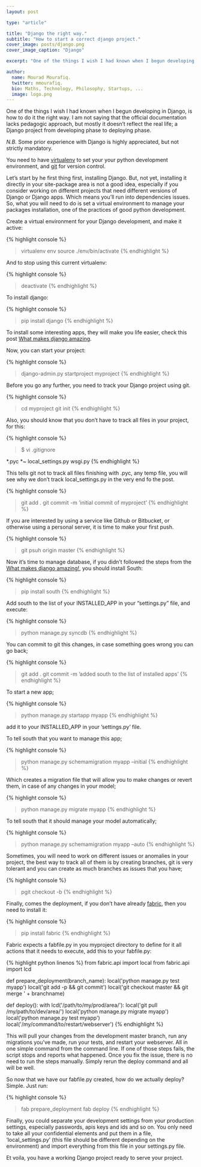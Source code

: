 ```yaml
---
layout: post

type: "article"

title: "Django the right way."
subtitle: "How to start a correct django project."
cover_image: posts/django.png
cover_image_caption: "Django"

excerpt: "One of the things I wish I had known when I begun developing in Django, is how to start a django the right way. I am not saying that the official documentation lacks pedagogic approach, but mostly it doesn’t reflect the real life; a Django project from developing phase to deploying phase."

author:
  name: Mourad Mourafiq.
  twitter: mmourafiq.
  bio: Maths, Technology, Philosophy, Startups, ...
  image: logo.png
---
```


One of the things I wish I had known when I begun developing in Django, is how to do it the right way. I am not saying that the official documentation lacks pedagogic approach, but mostly it doesn’t reflect the real life; a Django project from developing phase to deploying phase.

*N.B.* Some prior experience with Django is highly appreciated, but not strictly mandatory.

You need to have [virtualenv](https://pypi.python.org/pypi/virtualenv) to set your your python development environment, and [git](http://www.git-scm.com/) for version control.

Let’s start by he first thing first, installing Django. But, not yet, installing it directly in your site-package area is not a good idea, especially if you consider working on different projects that need different versions of Django or Django apps. Which means you’ll run into dependencies issues. So, what you will need to do is set a virtual environment to manage your packages installation, one of the practices of good python development.

Create a virtual environment for your Django development, and make it active:

{% highlight console %}
> virtualenv env
> source ./env/bin/activate
{% endhighlight %}

And to stop using this current virtualenv:

{% highlight console %}
>  deactivate
{% endhighlight %}

To install django:

{% highlight console %}
>  pip install django
{% endhighlight %}

To install some interesting apps, they will make you life easier, check this post [What makes django amazing](/2012/07/15/best-of-django.html).

Now, you can start your project:

{% highlight console %}
>  django-admin.py startproject myproject
{% endhighlight %}

Before you go any further, you need to track your Django project using git.

{% highlight console %}
>  cd myproject
>  git init
{% endhighlight %}

Also, you should know that you don’t have to track all files in your project, for this:

{% highlight console %}
>  $ vi .gitignore

*.pyc
*~
local_settings.py
wsgi.py
{% endhighlight %}

This tells git not to track all files finishing with .pyc, any temp file, you will see why we don’t track local_settings.py in the very end fo the post.

{% highlight console %}
>  git add .
>  git commit -m ’initial commit of myproject’
{% endhighlight %}

If you are interested by using a service like Github or Bitbucket, or otherwise using a personal server, it is time to make your first push.

{% highlight console %}
>  git psuh origin master
{% endhighlight %}

Now it’s time to manage database, if you didn’t followed the steps from the [What makes django amazing!](/2012/07/15/best-of-django.html), you should install South:

{% highlight console %}
>  pip install south
{% endhighlight %}

Add south to the list of your INSTALLED_APP in your “settings.py” file, and execute:

{% highlight console %}
>  python manage.py syncdb
{% endhighlight %}

You can commit to git this changes, in case something goes wrong you can go back;

{% highlight console %}
>  git add .
>  git commit -m ’added south to the list of installed apps’
{% endhighlight %}

To start a new app;

{% highlight console %}
>  python manage.py startapp myapp
{% endhighlight %}

add it to your INSTALLED_APP in your ’settings.py’ file.

To tell south that you want to manage this app;

{% highlight console %}
>  python manage.py schemamigration myapp –initial
{% endhighlight %}

Which creates a migration file that will allow you to make changes or revert them, in case of any changes in your model;

{% highlight console %}
>  python manage.py migrate myapp
{% endhighlight %}

To tell south that it should manage your model automatically;

{% highlight console %}
>  python manage.py schemamigration myapp –auto
{% endhighlight %}

Sometimes, you will need to work on different issues or anomalies in your project, the best way to track all of them is by creating branches, git is very tolerant and you can create as much branches as issues that you have;

{% highlight console %}
>  pgit checkout -b <brachnme>
{% endhighlight %}

Finally, comes the deployment, if you don’t have already [fabric](http://docs.fabfile.org/en/1.4.3/index.html), then you need to install it:

{% highlight console %}
>  pip install fabric
{% endhighlight %}

Fabric expects a fabfile.py in you myproject directory to define for it all actions that it needs to execute, add this to your fabfile.py:

{% highlight python linenos %}
from fabric.api import local
from fabric.api import lcd

def prepare_deployment(branch_name):
    local('python manage.py test myapp')
    local('git add -p && git commit')
    local('git checkout master && git merge ' + branchname)


def deploy():
    with lcd('/path/to/my/prod/area/'):
        local('git pull /my/path/to/dev/area/')
        local('python manage.py migrate myapp')
        local('python manage.py test myapp')
        local('/my/command/to/restart/webserver')
{% endhighlight %}

This will pull your changes from the development master branch, run any migrations you’ve made, run your tests, and restart your webserver. All in one simple command from the command line. If one of those steps fails, the script stops and reports what happened. Once you fix the issue, there is no need to run the steps manually. Simply rerun the deploy command and all will be well.

So now that we have our fabfile.py created, how do we actually deploy? Simple. Just run:

{% highlight console %}
>  fab prepare_deployment
>  fab deploy
{% endhighlight %}

Finally, you could separate your development settings from your production settings, especially passwords, apis keys and ids and so on. You only need to take all your confidential elements and put them in a file, ‘local_settings.py’ (this file should be different depending on the environment) and import everything from this file in your settings.py file.

Et voila, you have a working Django project ready to serve your project.
